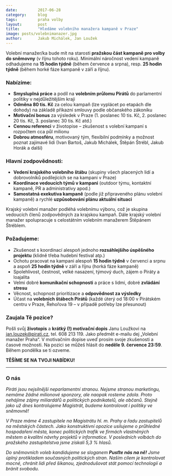 ```yaml
---
date:         2017-06-28
category:     blog
tags:         praha volby
layout:       post
title:        "Hledáme volebního manažera kampaně v Praze"
image: posts/volebnimanazer.jpg
author:       Jakub Michálek, Jan Loužek
---
```


Volební manažer/ka bude mít na starosti **pražskou část kampaně pro volby
do sněmovny** (v říjnu tohoto roku). Minimální náročnost vedení kampaně odhadujeme
na **15 hodin týdně** (během července a srpna), resp. **25 hodin týdně** (během
horké fáze kampaně v září a říjnu).

### Nabízíme:

* **Smysluplná práce** a podíl na **volebním průlomu Pirátů** do parlamentní politiky v nejdůležitějším kraji
* **Odměna 80 tis. Kč** za celou kampaň (lze vyplácet po etapách dle dohody) na základě příkazní smlouvy podle občanského zákoníku
* **Motivační bonus** za výsledek v Praze (1. poslanec 10 tis. Kč, 2. poslanec 20 tis. Kč, 3. poslanec 30 tis. Kč atd.)
* **Cennou referenci** v životopise – zkušenost s volební kampaní s rozpočtem cca půl milionu
* **Dobrou atmosféru**, motivovaný tým, flexibilní podmínky a možnost poznat zajímavé lidi (Ivan Bartoš, Jakub Michálek, Štěpán Štrébl, Jakub Horák a další)

### Hlavní zodpovědnosti:

* **Vedení krajského volebního štábu** (skupiny všech placených lidí a dobrovolníků podílejících se na kampani v Praze)
* **Koordinace vedoucích týmů v kampani** (outdoor týmu, kontaktní kampaně, PR a administrativy apod.)
* **Samostatná exekutiva kampaně** (podle již připraveného plánu volební kampaně) a rychlé **uzpůsobování plánu aktuální situaci**

Krajský volební manažer podléhá volebnímu výboru, což je skupina vedoucích členů zodpovědných za krajskou kampaň.
Dále krajský volební manažer spolupracuje s celostátním volebním manažerem Štěpánem Štréblem.

### Požadujeme:

* Zkušenost s koordinací alespoň jednoho **rozsáhlejšího úspěšného projektu** (klidně třeba hudební festival atp.)
* Ochotu pracovat na kampani alespoň **15 hodin týdně** v červenci a srpnu a aspoň **25 hodin týdně** v září a říjnu (horká fáze kampaně)
* Spolehlivost, čestnost, velké nasazení, týmový duch, zájem o Piráty a loajalita
* Velmi dobré **komunikační schopnosti** a práce s lidmi, dobré **zvládání stresu**
* Věcnost, schopnost prioritizace a **odpovědnost za výsledky**
* Účast na **volebních štábech Pirátů** (každé úterý od 18:00 v Pirátském centru v Praze, Řehořova 19 – v případě potřeby lze přesunout)

### Zaujala Tě pozice?

Pošli svůj **životopis** a **krátký (!) motivační dopis** Janu Loužkovi na <jan.louzek@pirati.cz>, tel. 608 213 119.
Jako předmět e-mailu dej „Volební manažer Praha“. V  motivačním dopise uveď prosím svoje zkušenosti a časové možnosti.
Na pozici se můžeš hlásit do **neděle 9. července 23:59**. Během pondělka se ti ozveme.

**TĚŠÍME SE NA TVOJI NABÍDKU!**

---

### O nás

*Piráti jsou nejsilnější neparlamentní stranou. Nejsme stranou marketingu, nemáme žádné milionové sponzory, ale naopak rosteme zdola. Proto nehájíme zájmy miliardářů a politických podnikatelů, ale občanů. Stejně jako už dnes kontrolujeme Magistrát, budeme kontrolovat i politiky ve sněmovně!*

*V Praze máme 4 zastupitele na Magistrátu hl. m. Prahy a řadu zastupitelů na městských částech. Jako konstruktivní opozice usilujeme o průhledné hospodaření města, konec politických trafik ve firmách vlastněných městem a kvalitní návrhy projektů v informatice. V posledních volbách do pražského zastupitelstva jsme získali 5,3 % hlasů.*

*Do sněmovních voleb kandidujeme se sloganem **Pusťte nás na ně!** Jsme úplný protikladem současných politických stran. Naším cílem je kontrolovat mocné, chránit lidi před šikanou, zjednodušovat stát pomocí technologií a bránit svobodu.*
